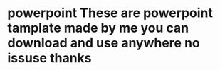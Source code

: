 # powerpoint These are powerpoint tamplate made by me you can download and use anywhere no issuse thanks 

